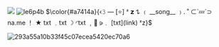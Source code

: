 ![](https://komarev.com/ghpvc/?username=1980svalentinel&color=a7414a&style=flat&label=PROFILE+VIEWS&abbreviated=true)
![le6p4b](https://github.com/user-attachments/assets/1e8539b8-053a-4a96-9845-49ba75c11703)
$\color{#a7414a}{‹𝟹 — [⭐]  ᶻ 𝘇 𐰁
﹙ __song__ ﹚. ˚
⊂`💤`⊃ na.me ！
★ txt ﹒txt ☽
◜txt  ﹐🥛
⪩﹒ [txt](link) ᶻz}$

![293a55a10b33f45c07ecea5420ec70a6](https://github.com/user-attachments/assets/ef14292c-aa68-445f-9a40-c07ccd375b9b)
